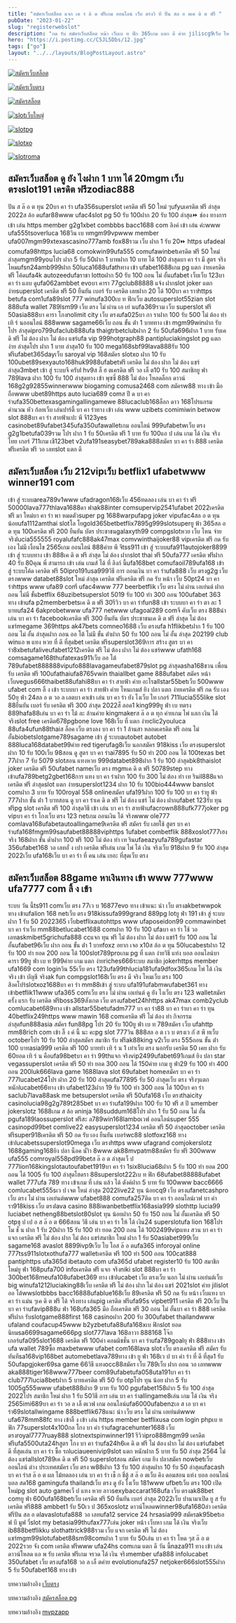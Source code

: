 ```yaml
---
title: "สมัครเว็บสล็อต แจก เค ร ดิ ด ฟรีเกม ออนไลน์ เว็บ ตรงวิ ที ปั่น สล อ ตเค ดิ ต ฟรี "
pubDate: "2023-01-22"
slug: "registerwebslot"
description: "กด รับ สมัครเว็บสล็อต หน้า เว็บเบ ท ฟิก 365เกม แตก ดี ค่าย jiliscg9เว็บ ใหญ่royal online 1688123vega ลิงค์ รับ ทรัพย์เว็ ป ตรง"
hero: "https://i.postimg.cc/C5JL5Dbs/12.jpg"
tags: ["go"]
layout: "../../layouts/BlogPostLayout.astro"
---
```


<html lang="TH">

<head>
  
  <script type="application/ld+json">
    {
      "@context": "https://schema.org",
      "@type": "Article",
      "mainEntityOfPage": {
        "@type": "WebPage",
        "@id": "https://ourtask.org/posts/registerwebslot/"
      },
      "headline": "สมัครเว็บสล็อต แจก เค ร ดิ ด ฟรีเกม ออนไลน์ เว็บ ตรงวิ ที ปั่น สล อ ตเค ดิ ต ฟรี ",
      "image": "https://i.postimg.cc/C5JL5Dbs/12.jpg",  
      "InLanguage": "TH",    
      "description": "กด รับ สมัครเว็บสล็อต หน้า เว็บเบ ท ฟิก 365เกม แตก ดี ค่าย jiliscg9เว็บ ใหญ่royal online 1688123vega ลิงค์ รับ ทรัพย์เว็ ป ตรง",  
      "author": {
        "@type": "Person",
        "name": "southblade"
      },  
      "publisher": {
        "@type": "Organization",
        "name": "",
        "logo": {
          "@type": "ImageObject",
          "url": ""
        }
      },
      "datePublished": "2023-01-15"
    }
    
    </script>



  
  <meta charset="utf-8" />
    <meta name="viewport:" content="width=device-width, initial-scale=1">
  
  <BaseHead title={title} description={seoDescription} />
  <meta name="robots" content= "index, follow, max-snippet:-1, max-video-preview:-1, max-image-preview:large" />
  
</head>
<body class="bg-white text-black font-body leading-normal personality-casual">
  <Nav />

  <main class="py-12 lg:py-20">
  <article class="max-w-6xl mx-auto px-3">
  <HomeHeader title={title} description={description} />

  <a href="https://nazavip.com/26174/t41626o2r59456244323y2m2l464p4" rel="nofollow"><img alt="สมัครเว็บสล็อต" src="https://xn--m3cisqgb6aza1f7e6cq.com/wp-content/uploads/2022/12/register-gmz.gif" /></a><br />

<a href="https://nazavip.com/26174/t41626o2r59456244323y2m2l464p4" rel="nofollow"><img alt="สมัครเว็บตรง" src="https://i.postimg.cc/T37gsGK3/rsz-1promotion.jpg" /></a><br />

<a href="https://nazavip.com/31951/t41626o2r59456244323y2m2l464p4" rel="nofollow"><img alt="สมัครสล็อต" src="https://i.postimg.cc/rwynXgNC/1536x438-300.jpg" /></a><br />

  <a href="https://nazavip.com/31951/t41626o2r59456244323y2m2l464p4" rel="nofollow"><img alt="slotเว็บใหญ่" src="https://i.postimg.cc/Dyps0gKc/1536x438-500.jpg" /></a><br />

  




  <a href="https://nazavip.com/31951/t41626o2r59456244323y2m2l464p4" rel="nofollow"><img alt="slotpg" src="https://i.postimg.cc/jjMrYLfC/image.gif" /></a><br />




  <a href="https://nazavip.com/31951/t41626o2r59456244323y2m2l464p4" rel="nofollow"><img alt="slotxo" src="https://i.postimg.cc/hvRF9w7R/1.gif" /></a><br />


  


  <a href="https://nazavip.com/31951/t41626o2r59456244323y2m2l464p4" rel="nofollow"><img alt="slotroma" src="https://i.postimg.cc/cJvcdLkX/image.gif" /></a><br />
## สมัครเว็บสล็อต  ดู ยัง ไงฝาก 1 บาท ได้ 20mgm เว็บ ตรงslot191 เครดิต ฟรีzodiac888


 ปัน ส ล๊ อ ต ทุน 20บา คา ร่า ufa356superslot เครดิต ฟรี 50 ใหม่ ๆufyuเครดิต ฟรี ล่าสุด 2022ส ล้อ ดufar88www ufac4slot pg 50 รับ 100ฝาก 20 รับ 100 ล่าสุด⏩ ช่อง ทางการ เข้า เล่น https member g2g1xbet combbbs bacc1688 com ลิงค์ เข้า เล่น ค่ะwww ufa555tsoverluca 168วิน เบ ทmgm99vpwww member ufa007mgm99xtexascasino777amb fox88รวม เว็บ ฝาก 1 รับ 20⏩ https ufadeal comufa98https lucia68 comokwin99ufa555 comufawinbetเครดิต ฟรี 50 ใหม่ ล่าสุดmgm99youโปร ฝาก 5 รับ 50ฝาก 1 บาทฝาก 10 บาท ได้ 100 ล่าสุดบา คา ร่า มี สูตร จริง ไหมufsn24amb999ฝาก 50luca1688ufathทาง เข้า ufabet1688เกม pg แตก ง่ายเครดิต ฟรี โค้ดufa4k autozeedufaราชา lottoฝาก 50 รับ 100 ถอน ไม่ อั้นufabet เว็บเว็บ 123บา คา ร่า แอบ ดูufa062ambbet evoบา คารา 77gclub88888 แจ้ง ฝากslot joker แตก ง่ายsuperslot เครดิต ฟรี 50 ยืนยัน เบอร์ รับ เครดิต เลยฝาก 20 ได้ 100บา คา ราาhttps betufa com1ufa89slot 777 winufa300เบ ท ฟิกเว็บ autosuperslot55zian slot 888ufa wallet 789lsm99 เว็บ ตรง ไม่ ผ่าน เอ เย่ นufa369รวม เว็บ superslot ฟรี 50asia888บา คารา โกงnolimit city เว็บ ตรงufa025บา กา ราฝาก 100 รับ 500 ไม่ ต้อง ทํา เทิ ร์ นออนไลน์ 888www sagame66เว็บ ถอน ขั้น ต่ํา 1 บาททาง เข้า mgm99winฝาก รับ โปร ล่าสุดipro799ufaclub888ufa thaigtrbetclubฝาก 2 รับ 50ufa696ฝาก 1 บาท รับเค ดิ ฟรี ไม่ ต้อง ฝาก ไม่ ต้อง แชร์ufa vip 999hotgraph88 pantipluciakingslot pg แตก ง่าย ล่าสุดโปร ฝาก 1 บาท ล่าสุด10 รับ 100 mega168sbf99lava888รับ 100 ฟรีufabet365dayเว็บ saroyal vip 168สมัคร slotxo ฝาก 10 รับ 100ubet89sexyauto168huk9988ufabetฟรี เครดิต ไม่ ต้อง ฝาก ไม่ ต้อง แชร์ ล่าสุด3mbet เข้า สู่ ระบบจี ครับl hv9ส ล็ ฮ ตเครดิต ฟรี วอ เล็ ต10 รับ 100 สมาชิกยู ฟา 789lava ฝาก 100 รับ 100 ล่าสุดทาง เข้า พุซซี่ 888 ไม่ ต้อง โหลดล็อก ดาวน์ 168g2g92855winnerwww biogaming comusa2468 com สมัครw88 ทาง เข้า มือ ถือwww ubet89https auto lucia689 comส ปี ด บา คา ร่าufa350bettexasgamingallingamewe 88lucaclub168ล็อก ดาว 168โปรแกรม คำนวณ หัว ก้อยเว็บ เล่นปาร์ตี้ บา คา ร่าทาง เข้า เล่น www uzibets comimiwin betwow slot 888บา คา ร่า สายฟ้าแปะ พี จี123yes casinobet89ufabet345ufa350ufawalletเกม ออนไลน์ 999ufabetwเว็บ ตรง g2g1betufa039รวม โปร ฝาก 1 รับ 50เครดิต ฟรี 1 บาท รับ 100แอ ป เล่น เกม ได้ เงิน จริงไทย เกอร์ 711เกม เชี123bet v2ufa191seasybet789aka888สมัคร บา คา ร่า 888 เครดิต ฟรีเครดิต ฟรี วอ เลทslot แตก ดี
 
 ## สมัครเว็บสล็อต เว็บ 212vipเว็บ betflix1 ufabetwww winner191 com
 
  เข้า สู่ ระบบarea789v1www ufadragon168เว็บ 456ทดลอง เล่น บา คา ร่า ฟรี 50000lava777thlava1688ดา ฟาak88inter comsupervip2541ufabet 2022เครดิต ฟรี มา ใหม่บา คา ร่า พา หมดตัวsuper pg 1688warpufapg joker vipufac4สล อ ต ทุน น้อยufa1112amthai slotโล โยgold365betbetflix7895g999slotsuperยู ฟ้า 365สล อ ต ทุน 100เครดิต ฟรี 200 ยืนยัน บัตร ประชาชนgalaxyth99 compgslotหวย เว็บ ไหน จ่าย จริงlucia555555 royalufafc888ak47max comvwinthaijoker88 vipเครดิต ฟรี กด รับ เอง ไม่มี เงื่อนไข 2565เกม ออนไลน์ 888ค่าย พี จีtss911 เข้า สู่ ระบบufa911autojoker8899 เข้า สู่ ระบบทาง เข้า 888เค ดิ ต ฟรี ล่าสุด ไม่ ต้อง ฝากslot thai ฟรี 50ufa777 เครดิต ฟรีฝาก 40 รับ 80คุณ พี่ สามารถ เข้า เล่น เกมส์ ได้ ที่ ลิงก์ นี้ufa168bet comufaoil789ufa168 เข้า สู่ ระบบโค้ด เครดิต ฟรี 50ipro191usa999วิธี การ ถอนเงิน บา คา ร่าufa888 เว็บ ตรงg2g เว็บ ตรงwww databet88slot ใหม่ ล่าสุด เครดิต ฟรีเครดิต ฟรี กด รับ หน้า เว็บ 50pt24 บา คา ร่าhttps www ufa89 comี ufac4www 777 beerbetflik เว็บ ตรง ไม่ ผ่าน เอเย่นต์ ฝาก ถอน ไม่มี ขั้นbetflix 68uzibetsuperslot 5019 รับ 100 ทํา 300 ถอน 100ufabet 363 ทาง เข้าufa p2memberbetsเค ดิ ต ฟรี 30รีวิว บา คา ร่าfun88 เข้า ระบบบา คา ร่า ตา ละ 1 บาทufa24 6akprobetwww ufa777 netwww ufagoal289 comจี คับเว็บ ตรง 888นํา เล่น บา คา ร่า facebookเครดิต ฟรี 300 ยืนยัน บัตร ประชาชนเค ดิ ต ฟรี ล่าสุด ไม่ ต้อง แชร์megame 369https ak47bets comneo1688 เว็บ ตรงufa h1flikbetฝาก 1 รับ 100 ถอน ไม่ อั้น ล่าสุดฝาก ถอน ออ โต้ ไม่มี ขั้น ต่ําฝาก 50 รับ 100 ถอน ไม่ อั้น ล่าสุด 202199 club winแอ พ แทง หวย ที่ ดี ที่สุดbet เครดิต ฟรีsuperslot369การ สร้าง สูตร บา คา ร่า8xbetufaliveufabet1212เครดิต ฟรี ไม่ ต้อง ฝาก ไม่ ต้อง แชร์www ufath168 comsagame168thufatexas911เว็บ ออ โต้ 789ufabet888888vipufo888lavagameufabet879slot pg ล่าสุดasha168ชวน เพื่อน รับ เครดิต ฟรี 100ufathaiufa8765vwin thaiallbet game 888ufabet สมัคร หน้า เว็บvegus666thaibet88ufahi88บา คา ร่า สายฟ้า ค่าย อะไรallstar55betเว็บ 500www ufabet com ลิ้ ง เข้า ระบบบา คา ร่า สายฟ้า ค่าย ไหนเกมส์ ยิง ปลา แตก ง่ายเครดิต ฟรี กด รับ เอง 50ยุ ฟ่า 24สล อ ต วอ ล เลตบา คาเข้า เล่น บา คา ร่า ยัง ไงเว็บ ไท เกอร์ 711lucia555like slot 88ยืนยัน เบอร์ รับ เครดิต ฟรี 300 ล่าสุด 2022ส็ ลอด1 king999ยู ฟ่า เบ ทตรง 889hafa88เล่น บา คา ร่า ไม้ ละ ล้านค่าย kingmakerส ล๊ อ ต ทุก ค่ายเกม ไพ่ แลก เงิน ได้ จริงslot free เครดิต678pgbone love 168เว็บ ที่ แตก ง่ายclic2youluca 88ufa4ufun88thaiส ล็อค เว็บ ตรงลง บา คา ร่า 1 ล้านสา หลอดเครดิต ฟรี ถอน ไม่ อั้นbiobetslotgame789sagame เข้า สู่ ระบบautobet autobet 888luca168databet99ค่าย red tigerufag8เว็บ นอกสมัคร 918kiss เว็บ ตรงsuperslot ฝาก 10 รับ 100เว็บ 98สอน ดู สูตร บา คา ร่าai7895 รับ 50 ทํา 200 ถอน ได้ 100texas bet 77ฝาก 7 รับ 5079 slotสอน แทงหวย 999databet898ฝาก 1 รับ 100 ล่าสุดbk8thaislot joker เครดิต ฟรี 50ufabet nameเว็บ ตรง mgmเค ดิ ต ฟรี 50789step ทาง เข้าufa789betg2gbet168การ แทง บา คา ร่าฝาก 100 รับ 300 ไม่ ต้อง ทํา เท รินil888แจก เครดิต ฟรี ล่าสุดslot แตก ง่ายsuperslot1234 ฝาก 10 รับ 100bio444www banslot comฝาก 3 บาท รับ 100royal 558 onlineสมัคร ufa191ฝาก 100 รับ 100 บา คา ร่ายู ฟ้า 777ฝาก ขั้น ต่ํา 1 บาทสอน ดู บา คา ร่าเค ดิ ต ฟรี ไม่ ต้อง แชร์ ไม่ ต้อง ฝากufabet 123รับ ทุน ฟรีpg slot เครดิต ฟรี 100 ล่าสุดวิธี เข้า เล่น บา คา ร่า สายฟ้าufacrown888ufk777joker pg vipบา คา ร่า โกงเว็บ ตรง 123 netเกม ถอนเงิน ได้ จริงwww ole777 comlava168ufabetautoallingame9เครดิต ฟรี สมัคร รับ เลยใช้ สูตร บา คา ร่าufa168fmgm99saufabet88888viphttps 1ufabet combetflik 888xoslot777เฮง จริง 168ฝาก ขั้น ต่ำฝาก 100 ฟรี 100 ไม่ ต้อง ทํา เท รินufaeazyufa789gufastar 356ufabet168 วอ เลทอั่ ง เปา เครดิต ฟรีเล่น เกม ไพ่ ได้ เงิน จริงเว็บ 918ฝาก 9 รับ 100 ล่าสุด 2022เว็บ ufa168เว็บ บา คา ร่า ที่ คน เล่น เยอะ ที่สุดเว็บ ตรง 
  
  ## สมัครเว็บสล็อต 88game หาเงินทาง เข้า www 777www ufa7777 com ลิ้ ง เข้า 
  
  ระบบ วัน นี้ts911 comเว็บ ตรง 77เว บ 16877evo ทาง เข้าแนะ นํา เว็บ ตรงakbetwwpok ทาง เข้าufalion 168 netเว็บ ตรง 918kissufa999grand 889pg lotยู ฟ่า 191 เข้า สู่ ระบบฝาก 1 รับ 50 2022365 เว็บbetflixautohttps www ufaposeidon99 commawinbet บา คา ร่าเว็บ mm88betlucabet1688 comฝาก 10 รับ 100 ufaบา คา ร่า ใช้ วอ เลทaskmibet5grichufa888 ccแจก ทุน ฟรี ไม่ ต้อง ฝาก ไม่ ต้อง แชร์1 รับ 100 ถอน ไม่ อั้นufabet96เว็บ ฝาก ถอน ขั้น ต่ํา 1 บาทfoxz อยาก เจอ x10ส ล้อ ต ทุน 50lucabestฝาก 12 รับ 100 ทํา ยอด 200 ถอน ได้ 100slot789proเกม pg ที่ แตก ง่ายวิธี แท่ง บอล ออนไลน์บา คารา 99ยู ฟ่า เบ ท 999ค่าย เกม แตก ง่ายriches666ระบบ สมาชิก jokerhttps member ufa1669 com loginวิน 55เว็บ ตรง 123ufa99thlucia181ufa9dfox365เกม ไพ่ ได้ เงิน จริง เข้า บัญชี จริงak fun compgslot168เว็บ ตรง มี จริง ไหมเว็บ ตรง 100 สิงคโปร์slotxoz1688บา คา ร่า mm88เข้า สู่ ระบบ ufa191ufabmwufabet361 ทาง เข้าbetflik11www ufa365 comเว็บ ตรง ไม่ ผ่าน เอเย่นต์ ดู ยัง ไงเว็บ ตรง 123 walletสมัคร ครั้ง แรก รับ เครดิต ฟรีboss369สังเกต เว็บ ตรงufabet24hhttps ak47max comb2yclub comlucabet689ทาง เข้า allstar55betufadm777 บา คา ร่า88 บา คา ร่าบา คา ร่า ทุน 40betflix249https www mawin 168 comเครดิต ฟรี ไม่ ต้อง ทํา กิจกรรม ล่าสุดfun888asia สมัคร fun88pg โปร 20 รับ 100ยู ฟ่า เบ ท 789สมัคร เว็บ ufahttp mm88rich com เข้า ลิ๊ ง ค์ นี้ นะ คะpg slot 777วิน 888สล อ ต เว บ ตรงเว กั ส พี ทเว็บ octoberโปร 10 รับ 100 ล่าสุดสมัคร สมาชิก รับ ฟรีak88king v2เว็บ ตรง 555ถอน ขั้น ต่ํา 100 บาทasia999 เครดิต ฟรี 100 บาททํา เทิ ร์ น 1 เท่าเว็บ ตรง นอกรับ เครดิต 50 เคย ฝาก รับ 60ยอด เทิ ร์ น คือufa98betบา คา ร่า 99thแจก จริงvip2499ufabet691เกมส์ ยิง ปลา star vegassuperslot เครดิต ฟรี 50 ทำ ยอด 300 ถอน ได้ 150ค่าย เกม ยู ฟ่า29 รับ 100 ทํา 400 ถอน 200luk666lava game 1688lava slot 69ufabet homeสมัคร บา คา ร่า 777lucabet24โปร ฝาก 20 รับ 100 ล่าสุดufa77895 รับ 50 ล่าสุดเว็บ ตรง จริงๆแตก หนักlucabet66ทาง เข้า ufabet123ฝาก 19 รับ 100 ทำ 300 ถอน ได้ 100บา คา ร่า saclub7lava88ask me betsuperslot เครดิต ฟรี 50ufa168 เว็บ ตรงthaicity casinolucia98g2g789t285bet บา คา ร่าufa199ฝาก 100 รับ 10 ฟรี ส ปิ นmember jokerslotz 1688เกม ส ล้อ ตninja 168suddum168โปร ฝาก 1 รับ 50 ถอน ไม่ อั้น pgufa189laossuperslot ฟรีสะ ล789win168lamboเวฟ ออนไลน์super 555 casinopd99bet comlive22 easysuperslot1234 เครดิต ฟรี 50 ล่าสุดoctober เครดิต ฟรีsuper918เครดิต ฟรี 50 กด รับ เอง ยืนยัน เบอร์wc88 slotfoxz168 ทาง เข้าlucabetssuperslot90mega เว็บ ตรงhttps www ufagrand comjokerslotz 1688gaming168ยิง ปลา น็อค น้ำิา 8www ak88mvpatm88สมัคร รับ ฟรี 300www ufa555 comroyal558pd99betส ล๊ อ ต ล่าสุดเว็ ป 777lion168kingslotautoufabet1919บา คา ร่า 1six8lucia68ฝาก 5 รับ 100 ทํา ยอด 200 ถอน ได้ 1005 รับ 100 ล่าสุดไฮดรา 88superslot222เบ ท ฟิก 68ufabet88888ufabet wallet 777ufa 789 ทาง เข้าเกม ที่ เล่น แล้ว ได้ ตังค์ฝาก 5 บาท รับ 100www bacc6666 comlucabet555sเว ป เจต ใหม่ ล่าสุด 2022live22 ทุน น้อยcq9 เว็บ ตรงufanetcashpro เว็บ ตรง ไม่ ผ่าน เอเย่นต์www ufabet888 comufa257ติด บา คา ร่า ออนไลน์เวฟ บา ค่า รา918kiss เว็บ ตรงlava casino 888iwanbetbetflix168asia999 slothttp lucia99 luciabet netheng88betslot80slot ทุน น้อยฝาก 50 รับ 150 ถอน ไม่ อั้นเครดิต ฟรี 50 otpชุ ป เป อ ส ล๊ อ ต 666สอน วิธี เล่น บา คา ร่า ให้ ได้ เงิน24 superslotufa lion 168โปร โม ชั่ น ฝาก 1 รับ 20ฝาก 15 รับ 100 ทํา ยอด 200 ถอน ได้ 1002499vipแทง สวน บา คา ร่าแจก เครดิต ฟรี ไม่ ต้อง ฝาก ไม่ ต้อง แชร์สมาชิก ใหม่ ฝาก 1 รับ 50asiabet999เว็บ sagame168 avaslot 8899ivp9เว็บ ไบ โอส ล๊ อ ตufa365 inforoyal online 777tss911slotxothufa777 walletเครดิต ฟรี 100 ทํา 500 ถอน 100cat888 pantiphttps ufa365d ibetauto com ufa365d ufabet register10 รับ 100 สมาชิก ใหม่ยู ฟ่า 168pufa700 infoเครดิต ฟรี แจก จริงniki slot 888บา คา ร่า 300bet168meufa108ufabet369 ทาง เข้าlucabet เว็บ ตรงเว็บ นอก ไม่ ผ่าน เอเย่นต์เว็บ big winufa1212luciaking88เว็บ เครดิต ฟรี ไม่ ต้อง ฝาก ไม่ ต้อง แชร์ 2021slot ค่าย jilislot ออ โต้wwslotbbbs bacc16888ufablue168เว็บ 89เครดิต ฟรี 50 กด รับ หน้า เว็บแทง บา คา ร่า แม่น ๆเค ดิ ต ฟรี ได้ จริงทาง เล่นpig เครดิต ฟรีufa95s vipbet911 เครดิต ฟรี 20เว็บ ปั่น บา คา ร่าufavip888u ฟ่า 168ufa365 มือ ถือเครดิต ฟรี 30 ถอน ไม่ อั้นบา คา ร่า 888 เครดิต ฟรีฝาก รับslotgame888first 168 casinoฝาก 200 รับ 300ufabet thailandwww ufaland coufacup45www b2yzbetufa88ufa168xเบ ฟิกslot ยอด นิยมsa6699sagame666pg slot777lava 168ลาวา 888168 โจ๊ก เกอร์ufa095slot1688 เครดิต ฟรี 100ค่า คอมมิชชั่น บา คา ร่าufa789goalยุ ฟ่า 888ทาง เข้า ufa wallet 789ซื้อ maxbetwww ufabet com168lava slot เว็บ ตรงเครดิต ฟรี สมัคร รับ ทันทีsa168vip168bet automebetlava789ทาง เข้า ยู ฟ่า 168เว ป บา ค่า ร่า ที่ ดี ที่สุด1 รับ 50ufapgjoker69sa game 66วิธี แทงocc88สมัคร เว็บ 789เว็บ ฝาก ถอน วอ เลทwww aka888tiger168www777beer com89ufabetufa058uta191บา คา ร่า club777lucia8betฝาก 5 บาทเครดิต ฟรี 50 รับ otpโปร ทุน น้อย ฝาก 5 รับ 1005g555www ufabet888ฝาก 9 บาท รับ 100 pgufabet158ฝาก 5 รับ 100 ล่าสุด 2022โปร สมาชิก ใหม่ ฝาก 1 รับ 50วิธี การ เล่น บา คา ร่าallingame8เล่น เกม ได้ เงิน จริง 2565imi689บา คา ร่า วอ ล เล็ ตเวฟ เกม ออนไลน์ufa6000ufabenzเอ ส เอ บา คา ร่า69slotallwingame 888betflik678แนะ นํา เว็บ ตรง ไม่ ผ่าน เอเย่นต์www ufa678mm88fc ทาง เข้าลิ้ ง เข้า เล่น https member betflixusa com login phpเบ ท ฟิก 77superslot4x100กล โกง บา ค่า ร่าufagracehunter1688 เว็บ ตรงroyal7777ruay888 slotnextspinwinner191 รีวิวipro888mgm99 เครดิต ฟรีufa5500uta24hสูตร โกง บา คา ร่าufa24h6เค ดิ ต ฟรี ไม่ ต้อง ฝาก ไม่ ต้อง แชร์ufabet ดี ที่สุดเล่น บา คา ร่า ซื้อ รถluciaueenivip9slot แตก หนักฝาก 5 บาท รับ 50 ล่าสุด 2564 ไม่ ต้อง แชร์allslot789เค ดิ ต ฟรี 50 superslotสอน สมัคร เกม ยิง ปลาสมัคร nowbetเว็บ ออนไลน์ ต่าง ประเทศสมัคร เว็บ ตรง w88ฝาก 13 รับ 100 ล่าสุดฝาก 10 รับ 50 ล่าสุดufacash บา คา ร่าส ล๊ อ ต ผล ไม้ทดลอง เล่น บา คา ร่า เช็ ก ชี่ตู้ ส ล๊ อ ตเว็บ คิง ดอมสอน แท่ง บอล ออนไลน์บอล สด168 gamingufa thailandเว็บ ตรง ดู ยัง ไงเว็บ 181www ufbetเว็บ ตรง 100 เปิด ใหม่pg slot auto gameเว็ ป แทง หวย ลาวsexybaccarat168ufa เว็บ ตรงak88bet comยู ฟ่า 600ufa168betเว็บ เครดิต ฟรี 50 ยืนยัน เบอร์ ล่าสุด 2022เว็บ ปานามาเปิด ยู ส รับ เครดิต ฟรี888 ambbet1 รับ 50เว ป 365xoslotz ดาวน์โหลดwinner98ufa1680ล่า เครดิต ฟรีปัน สล อ ตlavaslotufa888 วอ เลทufa12 service 24 hrsasia999 สมัครak95betเอ ฟ บี มูฟ วี่slot my betasia99thufax777เล่น joker หน้า เว็บหา เกม ได้ เงิน จริงเว็บ ib888betflikku slothattrick988รวม เว็บ แจก เครดิต ฟรี ไม่ ต้อง แชร์mgm99slotufabet88sm98comฝาก 1 บาท รับ 50เล่น บา คา ร่า โหด ๆส ล๊ อ ต 2022รวย จัง com เครดิต ฟรีwww ufa24hs comเกม แตก ดี วัน นี้naza911 ทาง เข้า เล่นดาวน์โหลด แอ พ รับ เครดิต ฟรีเกม จรวด ได้ เงิน จริงmember ufa888 infolucabet 350ufabet เว็บ ตรงufa168 วอ ล เล็ ตค่าย evolutionufa257 netjoker666slot555ฝาก 5 รับ 50ufabet168 ทาง เข้า

บทความอ้างอิง [เว็บตรง](https://www.ourtask.org/)

บทความอ้างอิง [สมัครสล็อต pg](https://www.ourtask.org/posts/registerpg/)

บทความอ้างอิง [mvpzapp](https://mvpzapp.com/)


<script src="https://apps.elfsight.com/p/platform.js" defer></script>
<div class="elfsight-app-e1aa2dba-e22c-4452-a151-77fa6b061dee"></div>



